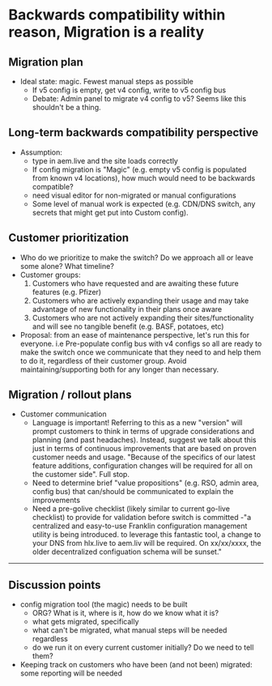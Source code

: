 # Backwards compatibility within reason, Migration is a reality


## Migration plan
- Ideal state: magic. Fewest manual steps as possible 
    - If v5 config is empty, get v4 config, write to v5 config bus
    - Debate: Admin panel to migrate v4 config to v5? Seems like this shouldn't be a thing.

## Long-term backwards compatibility perspective
- Assumption:
    - type in aem.live and the site loads correctly 
    - If config migration is "Magic" (e.g. empty v5 config is populated from known v4 locations), how much would need to be backwards compatible?
    - need visual editor for non-migrated or manual configurations
    - Some level of manual work is expected (e.g. CDN/DNS switch, any secrets that might get put into Custom config).

 
## Customer prioritization
- Who do we prioritize to make the switch? Do we approach all or leave some alone? What timeline?
- Customer groups:
    1. Customers who have requested and are awaiting these future features (e.g. Pfizer)
    2. Customers who are actively expanding their usage and may take advantage of new functionality in their plans once aware
    3. Customers who are not actively expanding their sites/functionality and will see no tangible benefit (e.g. BASF, potatoes, etc)
- Proposal:  from an ease of maintenance perspective, let's run this for everyone. i.e Pre-populate config bus with v4 configs so all are ready to make the switch once we communicate that they need to and help them to do it, regardless of their customer group.  Avoid maintaining/supporting both for any longer than necessary.  


## Migration / rollout plans
- Customer communication
    - Language is important! Referring to this as a new "version" will prompt customers to think in terms of upgrade considerations and planning (and past headaches).  Instead, suggest we talk about this just in terms of continuous improvements that are based on proven customer needs and usage. "Because of the specifics of our latest feature additions, configuration changes will be required for all on the customer side". Full stop. 
    - Need to determine brief "value propositions" (e.g. RSO, admin area, config bus) that can/should be communicated to explain the improvements
    - Need a pre-golive checklist (likely similar to current go-live checklist) to provide for validation before switch is committed
    -"a centralized and easy-to-use Franklin configuration management utility is being introduced.  to leverage this fantastic tool, a change to your DNS from hlx.live to aem.liv will be required.  On xx/xx/xxxx, the older decentralized configuation schema will be sunset."

---

## Discussion points
- config migration tool (the magic) needs to be built
    - ORG? What is it, where is it, how do we know what it is?
    - what gets migrated, specifically
    - what can't be migrated, what manual steps will be needed regardless 
    - do we run it on every current customer initially? Do we need to tell them?
- Keeping track on customers who have been (and not been) migrated: some reporting will be needed
